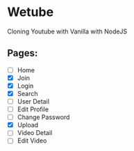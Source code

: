 # Wetube

Cloning Youtube with Vanilla with NodeJS

## Pages:

- [ ] Home
- [x] Join
- [x] Login
- [x] Search
- [ ] User Detail
- [ ] Edit Profile
- [ ] Change Password
- [x] Upload
- [ ] Video Detail
- [ ] Edit Video